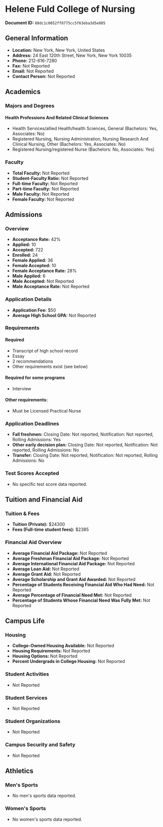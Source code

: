 # Helene Fuld College of Nursing

**Document ID:** `88dc1c0652ff8775cc5f63eba3d5e085`

## General Information

- **Location:** New York, New York, United States
- **Address:** 24 East 120th Street, New York, New York 10035
- **Phone:** 212-616-7280
- **Fax:** Not Reported
- **Email:** Not Reported
- **Contact Person:** Not Reported

## Academics

### Majors and Degrees

#### Health Professions And Related Clinical Sciences

- Health Services/allied Health/health Sciences, General (Bachelors: Yes, Associates: No)
- Registered Nursing, Nursing Administration, Nursing Research And Clinical Nursing, Other (Bachelors: Yes, Associates: No)
- Registered Nursing/registered Nurse (Bachelors: No, Associates: Yes)

### Faculty

- **Total Faculty:** Not Reported
- **Student-Faculty Ratio:** Not Reported
- **Full-time Faculty:** Not Reported
- **Part-time Faculty:** Not Reported
- **Male Faculty:** Not Reported
- **Female Faculty:** Not Reported

## Admissions

### Overview

- **Acceptance Rate:** 42%
- **Applied:** 10
- **Accepted:** 722
- **Enrolled:** 24
- **Female Applied:** 36
- **Female Accepted:** 10
- **Female Acceptance Rate:** 28%
- **Male Applied:** 6
- **Male Accepted:** Not Reported
- **Male Acceptance Rate:** Not Reported

### Application Details

- **Application Fee:** $50
- **Average High School GPA:** Not Reported

### Requirements

#### Required

- Transcript of high school record
- Essay
- 2 recommendations
- Other requirements exist (see below)

#### Required for some programs

- Interview

#### Other requirements:

- Must be Licensed Practical Nurse

### Application Deadlines

- **Fall freshmen:** Closing Date: Not reported, Notification: Not reported, Rolling Admissions: Yes
- **Other early decision plan:** Closing Date: Not reported, Notification: Not reported, Rolling Admissions: No
- **Transfer:** Closing Date: Not reported, Notification: Not reported, Rolling Admissions: No

### Test Scores Accepted

- No specific test score data reported.

## Tuition and Financial Aid

### Tuition & Fees

- **Tuition (Private):** $24300
- **Fees (Full-time student fees):** $2385

### Financial Aid Overview

- **Average Financial Aid Package:** Not Reported
- **Average Freshman Financial Aid Package:** Not Reported
- **Average International Financial Aid Package:** Not Reported
- **Average Loan Aid:** Not Reported
- **Average Grant Aid:** Not Reported
- **Average Scholarship and Grant Aid Awarded:** Not Reported
- **Percentage of Students Receiving Financial Aid Who Had Need:** Not Reported
- **Average Percentage of Financial Need Met:** Not Reported
- **Percentage of Students Whose Financial Need Was Fully Met:** Not Reported

## Campus Life

### Housing

- **College-Owned Housing Available:** Not Reported
- **Housing Requirements:** Not Reported
- **Housing Options:** Not Reported
- **Percent Undergrads in College Housing:** Not Reported

### Student Activities

- Not Reported

### Student Services

- Not Reported

### Student Organizations

- Not Reported

### Campus Security and Safety

- Not Reported

## Athletics

### Men's Sports

- No men's sports data reported.

### Women's Sports

- No women's sports data reported.
